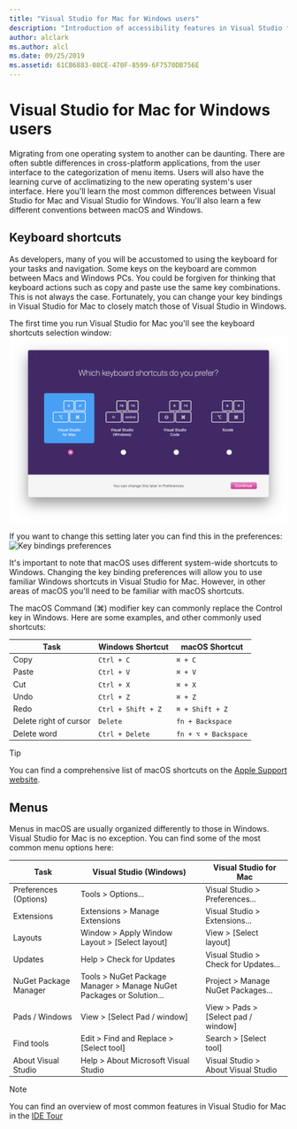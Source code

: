 ```yaml
---
title: "Visual Studio for Mac for Windows users"
description: "Introduction of accessibility features in Visual Studio for Mac and how they can be enabled."
author: alclark
ms.author: alcl
ms.date: 09/25/2019
ms.assetid: 61CB6883-08CE-470F-8599-6F7570DB756E
---
```


# Visual Studio for Mac for Windows users

Migrating from one operating system to another can be daunting. There are often subtle differences in cross-platform applications, from the user interface to the categorization of menu items. Users will also have the learning curve of acclimatizing to the new operating system's user interface. Here you'll learn the most common differences between Visual Studio for Mac and Visual Studio for Windows. You'll also learn a few different conventions between macOS and Windows.

## Keyboard shortcuts

As developers, many of you will be accustomed to using the keyboard for your tasks and navigation. Some keys on the keyboard are common between Macs and Windows PCs. You could be forgiven for thinking that keyboard actions such as copy and paste use the same key combinations. This is not always the case. Fortunately, you can change your key bindings in Visual Studio for Mac to closely match those of Visual Studio in Windows.

The first time you run Visual Studio for Mac you'll see the keyboard shortcuts selection window:
![Key bindings window](media/ide-tour-2019-keyboard-shortcut.png)

If you want to change this setting later you can find this in the preferences:
![Key bindings preferences](media/customizing-the-ide-image10a.png)

It's important to note that macOS uses different system-wide shortcuts to Windows. Changing the key binding preferences will allow you to use familiar Windows shortcuts in Visual Studio for Mac. However, in other areas of macOS you'll need to be familiar with macOS shortcuts.

The macOS Command (⌘) modifier key can commonly replace the Control key in Windows. Here are some examples, and other commonly used shortcuts:

|Task                   |Windows Shortcut         |macOS Shortcut      |
|-----------------------|-------------------------|--------------------|
|Copy                   |`Ctrl + C`               |`⌘ + C`             |
|Paste                  |`Ctrl + V`               |`⌘ + V`             |
|Cut                    |`Ctrl + X`               |`⌘ + X`             |
|Undo                   |`Ctrl + Z`               |`⌘ + Z`             |
|Redo                   |`Ctrl + Shift + Z`       |`⌘ + Shift + Z`     |
|Delete right of cursor |`Delete`                 |`fn + Backspace`    |
|Delete word            |`Ctrl + Delete`          |`fn + ⌥ + Backspace`|

> [!TIP]
> You can find a comprehensive list of macOS shortcuts on the [Apple Support website](https://support.apple.com/en-us/HT201236).

## Menus

Menus in macOS are usually organized differently to those in Windows. Visual Studio for Mac is no exception. You can find some of the most common menu options here:

|Task                   |Visual Studio (Windows)                                              |Visual Studio for Mac                |
|-----------------------|---------------------------------------------------------------------|-------------------------------------|
|Preferences (Options)  |Tools > Options...                                                   |Visual Studio > Preferences...       |
|Extensions             |Extensions > Manage Extensions                                       |Visual Studio > Extensions...        |
|Layouts                |Window > Apply Window Layout > [Select layout]                       |View > [Select layout]               |
|Updates                |Help > Check for Updates                                             |Visual Studio > Check for Updates... |
|NuGet Package Manager  |Tools > NuGet Package Manager > Manage NuGet Packages or Solution... |Project > Manage NuGet Packages...   |
|Pads / Windows         |View > [Select Pad / window]                                         |View > Pads > [Select pad / window]  |
|Find tools             |Edit > Find and Replace > [Select tool]                              |Search > [Select tool]               |
|About Visual Studio    |Help > About Microsoft Visual Studio                                 |Visual Studio > About Visual Studio  

> [!NOTE]
> You can find an overview of most common features in Visual Studio for Mac in the [IDE Tour](ide-tour.md)